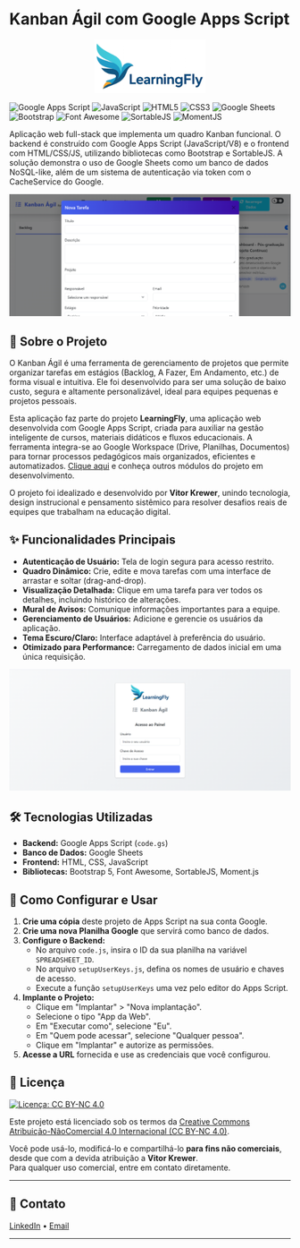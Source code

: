 # Kanban Ágil com Google Apps Script
<p align="center">
  <img src="docs/images/logo-learning-fly-full.png" alt="Logo do LearningFly" width="200">
</p>

![Google Apps Script](https://img.shields.io/badge/Google%20Apps%20Script-4285F4?style=for-the-badge&logo=google&logoColor=white)
![JavaScript](https://img.shields.io/badge/JavaScript-F7DF1E?style=for-the-badge&logo=javascript&logoColor=black)
![HTML5](https://img.shields.io/badge/HTML5-E34F26?style=for-the-badge&logo=html5&logoColor=white)
![CSS3](https://img.shields.io/badge/CSS3-1572B6?style=for-the-badge&logo=css3&logoColor=white)
![Google Sheets](https://img.shields.io/badge/Google%20Sheets-34A853?style=for-the-badge&logo=google-sheets&logoColor=white)
![Bootstrap](https://img.shields.io/badge/Bootstrap-7952B3?style=for-the-badge&logo=bootstrap&logoColor=white)
![Font Awesome](https://img.shields.io/badge/Font%20Awesome-528DD7?style=for-the-badge&logo=font-awesome&logoColor=white)
![SortableJS](https://img.shields.io/badge/SortableJS-212529?style=for-the-badge&logo=js&logoColor=white)
![MomentJS](https://img.shields.io/badge/MomentJS-212529?style=for-the-badge&logo=js&logoColor=white)

Aplicação web full-stack que implementa um quadro Kanban funcional. O backend é construído com Google Apps Script (JavaScript/V8) e o frontend com HTML/CSS/JS, utilizando bibliotecas como Bootstrap e SortableJS. A solução demonstra o uso de Google Sheets como um banco de dados NoSQL-like, além de um sistema de autenticação via token com o CacheService do Google.

<p align="center">
  <img src="docs/images/Screenshot_2_kanbanAgil.png" alt="Screenshot kanbanAgil" width="800">
</p>

## 🎯 Sobre o Projeto

O Kanban Ágil é uma ferramenta de gerenciamento de projetos que permite organizar tarefas em estágios (Backlog, A Fazer, Em Andamento, etc.) de forma visual e intuitiva. Ele foi desenvolvido para ser uma solução de baixo custo, segura e altamente personalizável, ideal para equipes pequenas e projetos pessoais.

Esta aplicação faz parte do projeto **LearningFly**, uma aplicação web desenvolvida com Google Apps Script, criada para auxiliar na gestão inteligente de cursos, materiais didáticos e fluxos educacionais. A ferramenta integra-se ao Google Workspace (Drive, Planilhas, Documentos) para tornar processos pedagógicos mais organizados, eficientes e automatizados. [Clique aqui](https://github.com/vitorkrewer/learning-fly-gapps) e conheça outros módulos do projeto em desenvolvimento.

O projeto foi idealizado e desenvolvido por **Vitor Krewer**, unindo tecnologia, design instrucional e pensamento sistêmico para resolver desafios reais de equipes que trabalham na educação digital.

## ✨ Funcionalidades Principais

* **Autenticação de Usuário:** Tela de login segura para acesso restrito.
* **Quadro Dinâmico:** Crie, edite e mova tarefas com uma interface de arrastar e soltar (drag-and-drop).
* **Visualização Detalhada:** Clique em uma tarefa para ver todos os detalhes, incluindo histórico de alterações.
* **Mural de Avisos:** Comunique informações importantes para a equipe.
* **Gerenciamento de Usuários:** Adicione e gerencie os usuários da aplicação.
* **Tema Escuro/Claro:** Interface adaptável à preferência do usuário.
* **Otimizado para Performance:** Carregamento de dados inicial em uma única requisição.

<p align="center">
  <img src="docs/images/Screenshot_1_kanbanAgil.png" alt="Screenshot kanbanAgil" width="800">
</p>

## 🛠️ Tecnologias Utilizadas

* **Backend:** Google Apps Script (`code.gs`)
* **Banco de Dados:** Google Sheets
* **Frontend:** HTML, CSS, JavaScript
* **Bibliotecas:** Bootstrap 5, Font Awesome, SortableJS, Moment.js

## 🚀 Como Configurar e Usar

1.  **Crie uma cópia** deste projeto de Apps Script na sua conta Google.
2.  **Crie uma nova Planilha Google** que servirá como banco de dados.
3.  **Configure o Backend:**
    * No arquivo `code.js`, insira o ID da sua planilha na variável `SPREADSHEET_ID`.
    * No arquivo `setupUserKeys.js`, defina os nomes de usuário e chaves de acesso.
    * Execute a função `setupUserKeys` uma vez pelo editor do Apps Script.
4.  **Implante o Projeto:**
    * Clique em "Implantar" > "Nova implantação".
    * Selecione o tipo "App da Web".
    * Em "Executar como", selecione "Eu".
    * Em "Quem pode acessar", selecione "Qualquer pessoa".
    * Clique em "Implantar" e autorize as permissões.
5.  **Acesse a URL** fornecida e use as credenciais que você configurou.

## 📄 Licença

[![Licença: CC BY-NC 4.0](https://licensebuttons.net/l/by-nc/4.0/88x31.png)](https://creativecommons.org/licenses/by-nc/4.0/)

Este projeto está licenciado sob os termos da [Creative Commons Atribuição-NãoComercial 4.0 Internacional (CC BY-NC 4.0)](https://creativecommons.org/licenses/by-nc/4.0/).

Você pode usá-lo, modificá-lo e compartilhá-lo **para fins não comerciais**, desde que com a devida atribuição a **Vitor Krewer**.  
Para qualquer uso comercial, entre em contato diretamente.

---

## 🤝 Contato

[LinkedIn](https://www.linkedin.com/in/vitorkrewer) • [Email](mailto:vitormkrewer@gmail.com)

---
